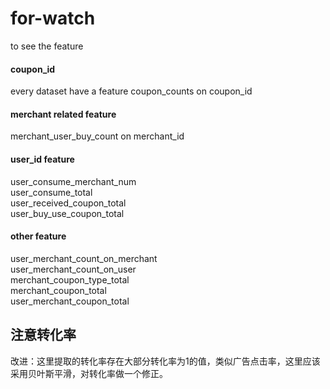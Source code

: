 # for-watch
to see the feature
#### coupon_id
every dataset have a feature coupon_counts on coupon_id
#### merchant related feature
merchant_user_buy_count on merchant_id
#### user_id feature
user_consume_merchant_num\
user_consume_total\
user_received_coupon_total\
user_buy_use_coupon_total
#### other feature
user_merchant_count_on_merchant\
user_merchant_count_on_user\
merchant_coupon_type_total\
merchant_coupon_total\
user_merchant_coupon_total

## 注意转化率
改进：这里提取的转化率存在大部分转化率为1的值，类似广告点击率，这里应该采用贝叶斯平滑，对转化率做一个修正。
